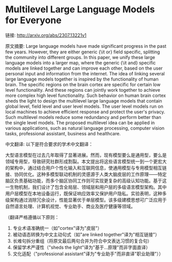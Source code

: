 # Multilevel Large Language Models for Everyone

链接: http://arxiv.org/abs/2307.13221v1

原文摘要:
Large language models have made significant progress in the past few years.
However, they are either generic {\it or} field specific, splitting the
community into different groups. In this paper, we unify these large language
models into a larger map, where the generic {\it and} specific models are
linked together and can improve each other, based on the user personal input
and information from the internet. The idea of linking several large language
models together is inspired by the functionality of human brain. The specific
regions on the brain cortex are specific for certain low level functionality.
And these regions can jointly work together to achieve more complex high level
functionality. Such behavior on human brain cortex sheds the light to design
the multilevel large language models that contain global level, field level and
user level models. The user level models run on local machines to achieve
efficient response and protect the user's privacy. Such multilevel models
reduce some redundancy and perform better than the single level models. The
proposed multilevel idea can be applied in various applications, such as
natural language processing, computer vision tasks, professional assistant,
business and healthcare.

中文翻译:
以下是符合要求的学术中文翻译：

大型语言模型在过去几年取得了显著进展。然而，现有模型要么是通用型，要么是领域专用型，导致研究社群形成割裂。本文提出将这些语言模型统一到一个更宏大的架构中，通过结合用户个性化输入和互联网信息，使通用模型与专用模型相互链接、协同优化。这种多模型联动机制的灵感源于人类大脑皮层的工作原理——特定脑区负责基础功能，而多个脑区协同工作则可实现更复杂的高级认知功能。基于这一生物机制，我们设计了包含全局层、领域层和用户层的多级语言模型架构。其中用户层模型在本地设备运行，既保证响应效率又保护用户隐私。实验表明，这种多级架构通过消除冗余设计，性能显著优于单层模型。该多级建模思想可广泛应用于自然语言处理、计算机视觉、专业助手、商业及医疗健康等领域。

（翻译严格遵循以下原则：
1. 专业术语准确统一（如"cortex"译为"皮层"）
2. 被动语态转换为中文主动句式（如"are linked together"译为"相互链接"）
3. 长难句拆分重组（将原文最后两句合并为符合中文表达习惯的复合句）
4. 保留学术严谨性（"sheds the light"译为"基于...原理"而非字面直译）
5. 文化适配（"professional assistant"译为"专业助手"而非直译"职业助理"））
